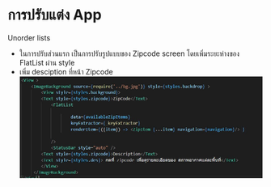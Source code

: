 # การปรับแต่ง App
Unorder lists
* ในการปรับส่วนแรก เป็นการปรับรูปแบบของ Zipcode screen โดยเพิ่มระยะห่างของ FlatList ผ่าน style
* เพิ่ม desciption ที่หน้า Zipcode
![Screenshot](zipcode.jpg) 